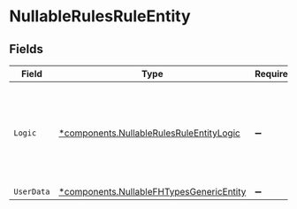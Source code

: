 # NullableRulesRuleEntity


## Fields

| Field                                                                                               | Type                                                                                                | Required                                                                                            | Description                                                                                         |
| --------------------------------------------------------------------------------------------------- | --------------------------------------------------------------------------------------------------- | --------------------------------------------------------------------------------------------------- | --------------------------------------------------------------------------------------------------- |
| `Logic`                                                                                             | [*components.NullableRulesRuleEntityLogic](../../models/components/nullablerulesruleentitylogic.md) | :heavy_minus_sign:                                                                                  | An unstructured object of key/value pairs describing the logic for applying the rule.               |
| `UserData`                                                                                          | [*components.NullableFHTypesGenericEntity](../../models/components/nullablefhtypesgenericentity.md) | :heavy_minus_sign:                                                                                  | N/A                                                                                                 |